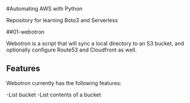 #Automating AWS with Python

Repository for learning Boto3 and Serverless


##01-webotron

Webotron is a script that will sync a local directory to an S3 bucket, and optionally configure Route53 and Cloudfront as well.

## Features

Webotron currently has the following features:

-List bucket
-List contents of a bucket
